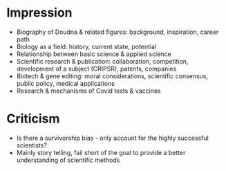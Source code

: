 # Impression
- Biography of Doudna & related figures: background, inspiration, career path
- Biology as a field: history, current state, potential
- Relationship between basic science & applied science
- Scientific research & publication: collaboration, competition, development of a subject (CRIPSR), patents, companies
- Biotech & gene editing: moral considerations, scientific consensus, public policy, medical applications
- Research & mechanisms of Covid tests & vaccines

# Criticism
- Is there a survivorship bias - only account for the highly successful scientists?
- Mainly story telling, fail short of the goal to provide a better understanding of scientific methods